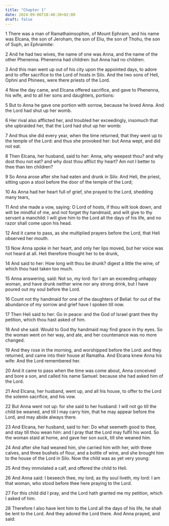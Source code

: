 ```yaml
---
title: "Chapter 1"
date: 2024-09-06T18:40:38+02:00
draft: false
---
```




1 There was a man of Ramathaimsophim, of Mount Ephraim, and his name was Elcana, the son of Jeroham, the son of Eliu, the son of Thohu, the son of Suph, an Ephraimite:

2 And he had two wives, the name of one was Anna, and the name of the other Phenenna. Phenenna had children: but Anna had no children.

3 And this man went up out of his city upon the appointed days, to adore and to offer sacrifice to the Lord of hosts in Silo. And the two sons of Heli, Ophni and Phinees, were there priests of the Lord.

4 Now the day came, and Elcana offered sacrifice, and gave to Phenenna, his wife, and to all her sons and daughters, portions:

5 But to Anna he gave one portion with sorrow, because he loved Anna. And the Lord had shut up her womb.

6 Her rival also afflicted her, and troubled her exceedingly, insomuch that she upbraided her, that the Lord had shut up her womb:

7 And thus she did every year, when the time returned, that they went up to the temple of the Lord: and thus she provoked her: but Anna wept, and did not eat.

8 Then Elcana, her husband, said to her: Anna, why weepest thou? and why dost thou not eat? and why dost thou afflict thy heart? Am not I better to thee than ten children?

9 So Anna arose after she had eaten and drunk in Silo: And Heli, the priest, sitting upon a stool before the door of the temple of the Lord;

10 As Anna had her heart full of grief, she prayed to the Lord, shedding many tears,

11 And she made a vow, saying: O Lord of hosts, if thou wilt look down, and wilt be mindful of me, and not forget thy handmaid, and wilt give to thy servant a manchild: I will give him to the Lord all the days of his life, and no razor shall come upon his head.

12 And it came to pass, as she multiplied prayers before the Lord, that Heli observed her mouth.

13 Now Anna spoke in her heart, and only her lips moved, but her voice was not heard at all. Heli therefore thought her to be drunk,

14 And said to her: How long wilt thou be drunk? digest a little the wine, of which thou hast taken too much.

15 Anna answering, said: Not so, my lord: for I am an exceeding unhappy woman, and have drunk neither wine nor any strong drink, but I have poured out my soul before the Lord.

16 Count not thy handmaid for one of the daughters of Belial: for out of the abundance of my sorrow and grief have I spoken till now.

17 Then Heli said to her: Go in peace: and the God of Israel grant thee thy petition, which thou hast asked of him.

18 And she said: Would to God thy handmaid may find grace in thy eyes. So the woman went on her way, and ate, and her countenance was no more changed.

19 And they rose in the morning, and worshipped before the Lord: and they returned, and came into their house at Ramatha. And Elcana knew Anna his wife: And the Lord remembered her.

20 And it came to pass when the time was come about, Anna conceived and bore a son, and called his name Samuel: because she had asked him of the Lord.

21 And Elcana, her husband, went up, and all his house, to offer to the Lord the solemn sacrifice, and his vow.

22 But Anna went not up: for she said to her husband: I will not go till the child be weaned, and till I may carry him, that he may appear before the Lord, and may abide always there.

23 And Elcana, her husband, said to her: Do what seemeth good to thee, and stay till thou wean him: and I pray that the Lord may fulfil his word. So the woman staid at home, and gave her son suck, till she weaned him.

24 And after she had weaned him, she carried him with her, with three calves, and three bushels of flour, and a bottle of wine, and she brought him to the house of the Lord in Silo. Now the child was as yet very young:

25 And they immolated a calf, and offered the child to Heli.

26 And Anna said: I beseech thee, my lord, as thy soul liveth, my lord: I am that woman, who stood before thee here praying to the Lord.

27 For this child did I pray, and the Lord hath granted me my petition, which I asked of him.

28 Therefore I also have lent him to the Lord all the days of his life, he shall be lent to the Lord. And they adored the Lord there. And Anna prayed, and said:

